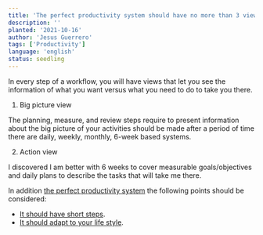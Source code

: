 ```yaml
---
title: 'The perfect productivity system should have no more than 3 views'
description: ''
planted: '2021-10-16'
author: 'Jesus Guerrero'
tags: ['Productivity']
language: 'english'
status: seedling
---
```


In every step of a workflow, you will have views that let you see the information of what you want versus what you need to do to take you there.


1. Big picture view

The planning, measure, and review steps require to present information about the big picture of your activities should be made after a period of time there are daily, weekly, monthly, 6-week based systems.



2. Action view

I discovered I am better with  6 weeks to cover measurable goals/objectives and daily plans to describe the tasks that will take me there.

In addition [the perfect productivity system](/garden/seeds/the-perfect-productivity-system) the following points should be considered:

- [It should have short steps](/garden/seeds/the-perfect-productivity-system-should-have-short-steps).
- [It should adapt to your life style](/garden/seeds/the-perfect-productivity-system-should-adapt-to-your-life-style).
